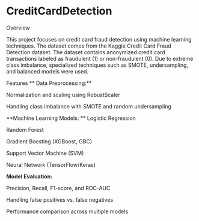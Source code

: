# CreditCardDetection

Overview

This project focuses on credit card fraud detection using machine learning techniques. The dataset comes from the Kaggle Credit Card Fraud Detection dataset. The dataset contains anonymized credit card transactions labeled as fraudulent (1) or non-fraudulent (0). Due to extreme class imbalance, specialized techniques such as SMOTE, undersampling, and balanced models were used.

Features
**
Data Preprocessing:**

  Normalization and scaling using RobustScaler

  Handling class imbalance with SMOTE and random undersampling

**Machine Learning Models:
**
  Logistic Regression

  Random Forest

  Gradient Boosting (XGBoost, GBC)

  Support Vector Machine (SVM)

  Neural Network (TensorFlow/Keras)

**Model Evaluation:**

  Precision, Recall, F1-score, and ROC-AUC

  Handling false positives vs. false negatives

  Performance comparison across multiple models
